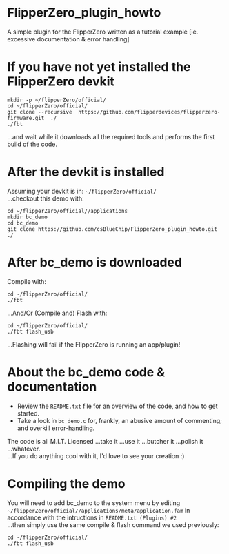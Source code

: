 # FlipperZero_plugin_howto
A simple plugin for the FlipperZero written as a tutorial example [ie. excessive documentation &amp; error handling]

# If you have not yet installed the FlipperZero devkit
```
mkdir -p ~/flipperZero/official/
cd ~/flipperZero/official/
git clone --recursive  https://github.com/flipperdevices/flipperzero-firmware.git  ./
./fbt
```
...and wait while it downloads all the required tools and performs the first build of the code.

# After the devkit is installed
Assuming your devkit is in: `~/flipperZero/official/`<br/>
...checkout this demo with:
```
cd ~/flipperZero/official//applications
mkdir bc_demo
cd bc_demo
git clone https://github.com/csBlueChip/FlipperZero_plugin_howto.git ./
```

# After bc_demo is downloaded
Compile with:
```
cd ~/flipperZero/official/
./fbt
```
...And/Or (Compile and) Flash with:
```
cd ~/flipperZero/official/
./fbt flash_usb
```
...Flashing will fail if the FlipperZero is running an app/plugin!

# About the bc_demo code & documentation
* Review the `README.txt` file for an overview of the code, and how to get started.
* Take a look in `bc_demo.c` for, frankly, an abusive amount of commenting; and overkill error-handling.

The code is all M.I.T. Licensed ...take it ...use it ...butcher it ...polish it ...whatever. <br/>
...If you do anything cool with it, I'd love to see your creation :)

# Compiling the demo
You will need to add bc_demo to the system menu by editing `~/flipperZero/official//applications/meta/application.fam` in accordance with the intructions in `README.txt (Plugins) #2`<br>
...then simply use the same compile & flash command we used previously:
```
cd ~/flipperZero/official/
./fbt flash_usb
```
